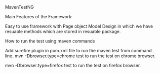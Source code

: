 MavenTestNG

Main Features of the Framework:

Easy to use framework with Page object Model Design in which we have resuable methods which are stored in resuable package.

How to run the test using maven commands

Add surefire plugin in pom.xml file to run the maven test from command line.
mvn -Dbrowser.type=chrome test to run the test on chrome browser.

mvn -Dbrowser.type=firefox test to run the test on firefox browser.

